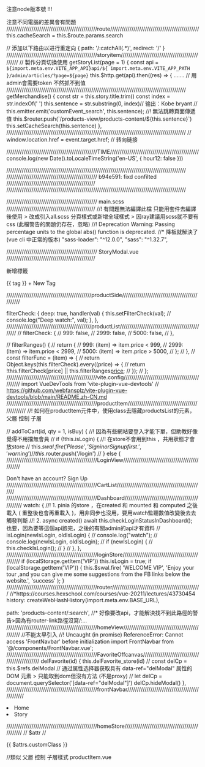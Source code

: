 注意node版本號 !!!

注意不同電腦的差異會有問題
///////////////////////////////////////////////route//////////////////////////////////////////////
this.cacheSearch = this.$route.params.search

// 添加以下路由以进行重定向
{
path: '/:catchAll(.\*)',
redirect: '/'
}
///////////////////////////////////////////////storyitem//////////////////////////////////////////////
// 製作分頁切換使用
getStoryList(page = 1) {
const api = `${import.meta.env.VITE_APP_API}api/${
        import.meta.env.VITE_APP_PATH
      }/admin/articles/?page=${page}`
this.$http.get(api).then((res) => { .......
// 用admin會需要token 不然抓不到值
 /////////////////////////////////////////////////////////////////////////////////////////////
     getMerchandise() {
      const str = this.story.title.trim()
      const index = str.indexOf(' ')
      this.sentence = str.substring(0, index)// 输出：Kobe bryant
      // this.emitter.emit('customEvent_search', this.sentence); //! 無法跳轉頁面傳遞值
      this.$router.push(`/products-view/products-content/${this.sentence}`)
this.setCacheSearch(this.sentence)
},
/////////////////////////////////////////////////////////////////////////////////////////////
// window.location.href = event.target.href; // 转向链接

///////////////////////////////////////////////TIME//////////////////////////////////////////////
console.log(new Date().toLocaleTimeString('en-US', { hour12: false }))

/////////////////////////////////////////////////////////////////////////////////////////////
/////////////////////////////////////////////// b94e591: fixd confilted //////////////////////////////////////////////
/////////////////////////////////////////////////////////////////////////////////////////////

/////////////////////////////////////////////// main.scss //////////////////////////////////////////////
//! 有問題無法編譯此檔 只能用套件去編譯後使用 > 改成引入all.scss 分頁樣式或新增全域樣式 > 因ray建議用scss就不要有css (此檔警告的問題仍存在，忽略)
//! Deprecation Warning: Passing percentage units to the global abs() function is deprecated.
//\* 降板就解決了(vue cli 中正常的版本) "sass-loader": "^12.0.0", "sass": "^1.32.7",

/////////////////////////////////////////////// StoryModal.vue //////////////////////////////////////////////
<div class="d-flex flex-column flex-md-row gap-1">
<p>新增標籤</p>
<el-tag
v-for="tag in dynamicTags"
:key="tag"
class="mx-1"
closable
:disable-transitions="false"
@close="handleClose(tag)" >
{{ tag }}
</el-tag>
<el-input
v-if="inputVisible"
ref="InputRef"
v-model="inputValue"
class="ms-1"
style="width: 100px"
size="small"
@keyup.enter="handleInputConfirm"
@blur="handleInputConfirm"
/>
<el-button
v-else
class="button-new-tag ml-1"
size="small"
@click.stop="showInput" > + New Tag
</el-button>
</div>

////////////////////////////////////////////productSide//////////////////////////////////////////////

<!-- <div>
  <label>
    <input type="checkbox" v-model="filterCheck['999']" /> $999 or less
  </label>
  <label>
    <input type="checkbox" v-model="filterCheck['2999']" /> $2999 or less
  </label>
  <label>
    <input type="checkbox" v-model="filterCheck['5000']" /> $5000 or more
  </label>
</div>
{{ filterCheck }} -->

filterCheck: {
deep: true,
handler(val) {
this.setFilterCheck(val);
// console.log("Deep watch:", val);
},
},
////////////////////////////////////////////productList//////////////////////////////////////////////
// filterCheck: {
// 999: false,
// 2999: false,
// 5000: false,
// },

// filterRanges() {
// return {
// 999: (item) => item.price < 999,
// 2999: (item) => item.price < 2999,
// 5000: (item) => item.price > 5000,
// };
// },
// const filterFunc = (item) => {
// return Object.keys(this.filterCheck).every((price) => {
// return !this.filterCheck[price] || this.filterRanges[price](item);
// });
// };
///////////////////////////////////////////////vite.config//////////////////////////////////////////////
import VueDevTools from 'vite-plugin-vue-devtools'
// https://github.com/webfansplz/vite-plugin-vue-devtools/blob/main/README.zh-CN.md
 ///////////////////////////////////////////////productItem//////////////////////////////////////////////
 //! 如何在productItem元件中，使用class去隱藏productsList的元素，父層 控制 子層
<!-- //! 取得全部資料的分類，並更新相關商品列表，無法用props覆蓋，故作罷 -->
<!-- <ProductsList :filteredData="filteredData" @update-category="getProducts"></ProductsList> -->
<!-- :childClass="['d-none']" ，父元件傳入值，子元件放:class="childClass" -->
<ProductsList></ProductsList>
//
addToCart(id, qty = 1, isBuy) {
//! 因為有些網站要登入才能下單，但助教好像覺得不用擋無會員
// if (!this.isLogin) {
//! 在store不會用到this ，共用狀態才會放store
//   this.$swal.fire('Please', ' Sign in or Sign up first.', 'warning')
//   this.$router.push('/login')
// } else {
 ///////////////////////////////////////////////LoginView//////////////////////////////////////////////
  <div class="card-footer d-flex justify-content-center align-items-center">
  <div class="d-flex justify-content-center align-items-center links">
    Don't have an account?
    <!-- <el-popconfirm
      width="350"
      @confirm="confirmEvent"
      confirm-button-text="Yap!"
      cancel-button-text="No, Thanks"
      icon-color="#626AEF"
      title="Registration is not yet available... but would you like to use VIP to test it?"
    > -->
    <!-- <template #reference> -->
    <el-button style="">Sign Up</el-button>
    <!-- </template> -->
    <!-- </el-popconfirm> -->
  </div>
  <!-- <div class="d-flex justify-content-center">
    <a href="#">Forgot your password?</a>
  </div> -->
</div>
 ///////////////////////////////////////////////CartList//////////////////////////////////////////////
  <!-- 無法顯示錯誤訊息原因是你沒有透過 :class 的方式去判斷 error-message何時該顯示，
  另外 Field 後面也要記得利用 v-bind 去綁定 value  -->
<!--  check 打勾後會送出:value="true" ，預設應該是false， 會是沒打勾 會是口空的 -->
<Field
  :disabled="!isLookOver"
  :rules="termCheck"
  required
  id="termCheck"
  name="termCheck"
  :value="true"
  type="checkbox"
  class="form-check-input"
  :class="{
    'is-invalid': errors['termCheck'],
    'is-valid': !errors['termCheck'],
    'opacity-50': !isLookOver,
  }"
>
 ///////////////////////////////////////////////Dashboard//////////////////////////////////////////////
     watch: {
        //! 1. pinia 的store ，在created 和 mounted 和 computed 之後載入 ( 重整後也會再重載入 )，用非同步也沒用，要用watch監聽數值改變後去去觸發判斷
        //! 2. async created() await this.checkLoginStatusInDashboard(); 也要，因為要等這個api跑完，之後的有關admin的api才有資料
        // isLogin(newIsLogin, oldIsLogin) {
        //   console.log("watch");
        //   console.log(newIsLogin, oldIsLogin);
        //   if (newIsLogin) {
        //     this.checkIsLogin();
        //   }
        // },
    },
 ///////////////////////////////////////////////loginStore//////////////////////////////////////////////
if (localStorage.getItem('VIP')) this.isLogin = true;
if (localStorage.getItem('VIP')) {
    this.$swal.fire(
    'WELCOME VIP',
    'Enjoy your tour ,and you can give me some suggestions from the FB links below the website.',
    'success'
    );
}
 ///////////////////////////////////////////////router//////////////////////////////////////////////
   //*https://courses.hexschool.com/courses/vue-20211/lectures/43730454
  history: createWebHashHistory(import.meta.env.BASE_URL),

  path: 'products-content/:search', //* 好像要改api，才能解決找不到此路徑的警告>因為有router-link路徑沒寫/:...
 ///////////////////////////////////////////////homeView//////////////////////////////////////////////
 //不能太早引入
 //! Uncaught (in promise) ReferenceError: Cannot access 'FrontNavbar' before initialization
import FrontNavbar from '@/components/FrontNavbar.vue';
 ///////////////////////////////////////////////FavoriteOffcanvas//////////////////////////////////////////////
     delFavorite(id) {
      this.delFavorite_store(id)
      //
      const delCp = this.$refs.delModal
      // 通过属性选择器获取具有 data-ref="delModal" 属性的 DOM 元素 > 只能取到dom但沒有方法 (不是proxy)
      // let delCp = document.querySelector('[data-ref="delModal"]')
      delCp.hideModal()
    },
 ///////////////////////////////////////////////frontNavbar//////////////////////////////////////////////
             <li class="nav-item">
              <!-- 關於active切換時有加上 但接著就會重新整理又不見 方法：- 1. 直接寫在 HTML 上（建議 -->
              <!-- router.js 自己會加上 -->
              <router-link to="/" class="nav-link px-4 py-3"> Home </router-link>
            </li>
            <li class="nav-item">
              <!-- 使用巢狀的父層即可，不然內頁會無active > 失敗，因為路徑就會指到視圖層級而已，需使用路徑判斷 -->
              <router-link
                to="/story/list"
                :class="{ active: $route.path.includes('/story') }"
                class="nav-link px-4 py-3"
              >
                Story
              </router-link>
            </li>

 ///////////////////////////////////////////////homeStore//////////////////////////////////////////////
 // $attr
  <HomeStory customClass="text-nbaBlue"></HomeStory>
//
  <p
  class=""
  :class="Boolean($attrs.customClass) ? `${$attrs.customClass}` : 'false'"
>
  {{ $attrs.customClass }}
</p>
//類似 父層 控制 子層樣式 productItem.vue

